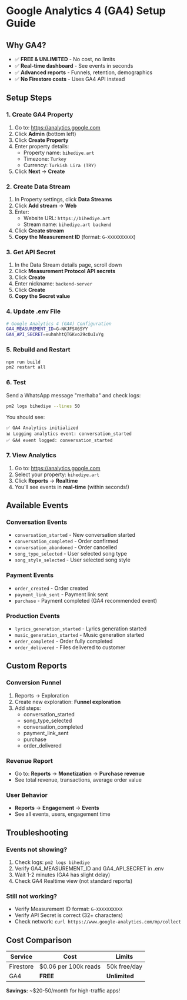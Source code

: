 # Google Analytics 4 (GA4) Setup Guide

## Why GA4?
- ✅ **FREE & UNLIMITED** - No cost, no limits
- ✅ **Real-time dashboard** - See events in seconds
- ✅ **Advanced reports** - Funnels, retention, demographics
- ✅ **No Firestore costs** - Uses GA4 API instead

## Setup Steps

### 1. Create GA4 Property

1. Go to: https://analytics.google.com
2. Click **Admin** (bottom left)
3. Click **Create Property**
4. Enter property details:
   - Property name: `bihediye.art`
   - Timezone: `Turkey`
   - Currency: `Turkish Lira (TRY)`
5. Click **Next** → **Create**

### 2. Create Data Stream

1. In Property settings, click **Data Streams**
2. Click **Add stream** → **Web**
3. Enter:
   - Website URL: `https://bihediye.art`
   - Stream name: `bihediye.art backend`
4. Click **Create stream**
5. **Copy the Measurement ID** (format: `G-XXXXXXXXXX`)

### 3. Get API Secret

1. In the Data Stream details page, scroll down
2. Click **Measurement Protocol API secrets**
3. Click **Create**
4. Enter nickname: `backend-server`
5. Click **Create**
6. **Copy the Secret value**

### 4. Update .env File

```bash
# Google Analytics 4 (GA4) Configuration
GA4_MEASUREMENT_ID=G-NKJFSX6SYY
GA4_API_SECRET=xuhnhhtQTGKvo29cOuIvYg
```

### 5. Rebuild and Restart

```bash
npm run build
pm2 restart all
```

### 6. Test

Send a WhatsApp message "merhaba" and check logs:
```bash
pm2 logs bihediye --lines 50
```

You should see:
```
✅ GA4 Analytics initialized
📊 Logging analytics event: conversation_started
✅ GA4 event logged: conversation_started
```

### 7. View Analytics

1. Go to: https://analytics.google.com
2. Select your property: `bihediye.art`
3. Click **Reports** → **Realtime**
4. You'll see events in **real-time** (within seconds!)

## Available Events

### Conversation Events
- `conversation_started` - New conversation started
- `conversation_completed` - Order confirmed
- `conversation_abandoned` - Order cancelled
- `song_type_selected` - User selected song type
- `song_style_selected` - User selected song style

### Payment Events
- `order_created` - Order created
- `payment_link_sent` - Payment link sent
- `purchase` - Payment completed (GA4 recommended event)

### Production Events
- `lyrics_generation_started` - Lyrics generation started
- `music_generation_started` - Music generation started
- `order_completed` - Order fully completed
- `order_delivered` - Files delivered to customer

## Custom Reports

### Conversion Funnel
1. Reports → Exploration
2. Create new exploration: **Funnel exploration**
3. Add steps:
   - conversation_started
   - song_type_selected
   - conversation_completed
   - payment_link_sent
   - purchase
   - order_delivered

### Revenue Report
- Go to: **Reports** → **Monetization** → **Purchase revenue**
- See total revenue, transactions, average order value

### User Behavior
- **Reports** → **Engagement** → **Events**
- See all events, users, engagement time

## Troubleshooting

### Events not showing?
1. Check logs: `pm2 logs bihediye`
2. Verify GA4_MEASUREMENT_ID and GA4_API_SECRET in .env
3. Wait 1-2 minutes (GA4 has slight delay)
4. Check GA4 Realtime view (not standard reports)

### Still not working?
- Verify Measurement ID format: `G-XXXXXXXXXX`
- Verify API Secret is correct (32+ characters)
- Check network: `curl https://www.google-analytics.com/mp/collect`

## Cost Comparison

| Service | Cost | Limits |
|---------|------|--------|
| Firestore | $0.06 per 100k reads | 50k free/day |
| GA4 | **FREE** | **Unlimited** |

**Savings:** ~$20-50/month for high-traffic apps!
